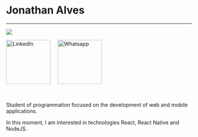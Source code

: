 # Jonathan Alves
*************
![](https://www.imagensanimadas.com/data/media/1571/estudante-imagem-animada-0003.gif)

<p>
  <a href="https://www.linkedin.com/in/jonathan-alves-5b27551a8/"><img src="https://github.com/Quadrified/Quadrified/blob/master/assets/svg/social/linkedin.svg" width="120px" alt="LinkedIn"></a> &nbsp; &nbsp;
  <a href="https://api.whatsapp.com/send?phone=+81996846783"><img src="https://github.com/Quadrified/Quadrified/blob/master/assets/svg/social/whatsapp.svg" width="120px" alt="Whatsapp"></a> &nbsp; &nbsp;
</p> <br>

Student of programmation focused on the development of web and mobile applications.

In this moment, I am interested in technologies React, React Native and NodeJS.
